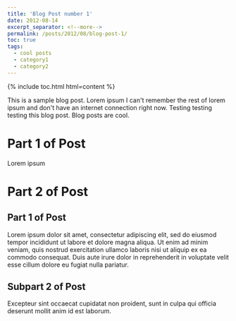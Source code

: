 ```yaml
---
title: 'Blog Post number 1'
date: 2012-08-14
excerpt_separator: <!--more-->
permalink: /posts/2012/08/blog-post-1/
toc: true
tags:
  - cool posts
  - category1
  - category2
---
```


{% include toc.html html=content %}

This is a sample blog post.  <!--more--> Lorem ipsum I can't remember the rest of lorem ipsum and don't have an internet connection right now. Testing testing testing this blog post. Blog posts are cool.



# Part 1 of Post
Lorem ipsum

# Part 2 of Post

## Part 1 of Post

Lorem ipsum dolor sit amet, consectetur adipiscing elit, sed do eiusmod tempor incididunt ut labore et dolore magna aliqua. Ut enim ad minim veniam, quis nostrud exercitation ullamco laboris nisi ut aliquip ex ea commodo consequat. Duis aute irure dolor in reprehenderit in voluptate velit esse cillum dolore eu fugiat nulla pariatur. 

## Subpart 2 of Post

Excepteur sint occaecat cupidatat non proident, sunt in culpa qui officia deserunt mollit anim id est laborum.


